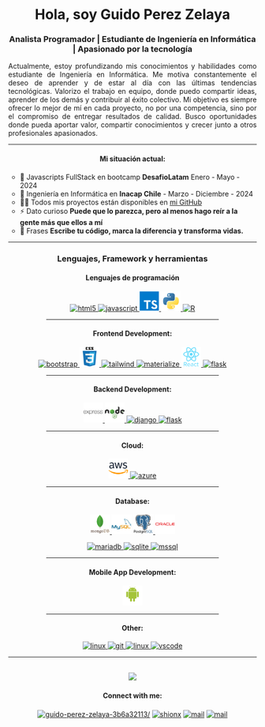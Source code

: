 
<body>

<div>
<h1 align="center">Hola, soy Guido Perez Zelaya</h1>
<h3 align="center">Analista Programador | Estudiante de Ingeniería en Informática | Apasionado por la tecnología </h3>

<p align="justify" >Actualmente, estoy profundizando mis conocimientos y habilidades como estudiante de Ingeniería en Informática. Me motiva constantemente el deseo de aprender y de estar al día con las últimas tendencias tecnológicas. Valorizo el trabajo en equipo, donde puedo compartir ideas, aprender de los demás y contribuir al éxito colectivo. Mi objetivo es siempre ofrecer lo mejor de mí en cada proyecto, no por una competencia, sino por el compromiso de entregar resultados de calidad. Busco oportunidades donde pueda aportar valor, compartir conocimientos y crecer junto a otros profesionales apasionados.</p>

<hr>

<h4 style="margin-top: 20px; margin: 20px auto; text-align: center; max-width: 800px; ">Mi situación actual:</h4>
<ul style="list-style-type: circle; margin: auto;  max-width: 700px;text-align: center, justify;">
<li>📄 Javascripts FullStack en bootcamp <b>DesafioLatam</b> Enero - Mayo - 2024</li>
<li>📄 Ingeniería en Informática en <b>Inacap Chile</b> - Marzo - Diciembre - 2024</li>
<li>👨‍💻 Todos mis proyectos están disponibles en <a href="https://gperzal.github.io/" >mi GitHub</a> </li>
<li>⚡ Dato curioso <b>Puede que lo parezca, pero al menos hago reír a la gente más que ellos a mí</b></li>
<li>💬 Frases <b>Escribe tu código, marca la diferencia y transforma vidas.</b></li>
</ul>

</div>

<hr>

<div align="center">
<h3>Lenguajes, Framework y herramientas</h3>

<h4>Lenguajes de programación</h4>
<a href="https://www.w3.org/html/" target="_blank" rel="noreferrer"> <img src="https://www.vectorlogo.zone/logos/w3_html5/w3_html5-icon.svg" alt="html5" width="40" height="40"/> </a>
<a href="https://developer.mozilla.org/en-US/docs/Web/JavaScript" target="_blank" rel="noreferrer"> <img  src="https://upload.vectorlogo.zone/logos/javascript/images/806c2e30-cf85-4b36-81bb-037049603c34.svg" alt="javascript" width="40" height="40"/> </a>
<a href="https://www.typescriptlang.org/" target="_blank" rel="noreferrer"> <img  src="https://raw.githubusercontent.com/devicons/devicon/master/icons/typescript/typescript-original.svg" alt="typescript" width="40" height="40"/> </a>
<a href="https://www.python.org" target="_blank" rel="noreferrer"> <img  src="https://raw.githubusercontent.com/devicons/devicon/master/icons/python/python-original.svg" alt="python" width="40" height="40"/> </a>
<a href="https://www.r-project.org" target="_blank" rel="noreferrer"> <img  src="https://www.vectorlogo.zone/logos/r-project/r-project-icon.svg" alt="R" width="40" height="40"/> </a>

<hr width="350px">

<h4>Frontend Development:</h4>

<a href="https://getbootstrap.com" target="_blank" rel="noreferrer"> <img   src="https://upload.vectorlogo.zone/logos/getbootstrap/images/987f8f6c-263a-47b1-a85d-853cfca215d9.svg" alt="bootstrap" width="40" height="40"/> </a>
<a href="https://www.w3schools.com/css/" target="_blank" rel="noreferrer"> <img  src="https://raw.githubusercontent.com/devicons/devicon/master/icons/css3/css3-original-wordmark.svg" alt="css3" width="40" height="40"/> </a>
<a href="https://tailwindcss.com/" target="_blank" rel="noreferrer"> <img  src="https://www.vectorlogo.zone/logos/tailwindcss/tailwindcss-icon.svg" alt="tailwind" width="40" height="40"/> </a>
<a href="https://materializecss.com/" target="_blank" rel="noreferrer"> <img  src="https://raw.githubusercontent.com/prplx/svg-logos/5585531d45d294869c4eaab4d7cf2e9c167710a9/svg/materialize.svg" alt="materialize" width="40" height="40"/> </a>
<a href="https://reactjs.org/" target="_blank" rel="noreferrer"> <img  src="https://raw.githubusercontent.com/devicons/devicon/master/icons/react/react-original-wordmark.svg" alt="react" width="40" height="40"/> </a>
<a href="https://nextjs.org/" target="_blank" rel="noreferrer"> <img  src="https://upload.vectorlogo.zone/logos/nextjs/images/abcffb25-b56d-475f-9c82-26818776dc33.svg" alt="flask" width="40" height="40"/> </a>

<hr width="350px">

<h4>Backend Development:</h4>
<a href="https://expressjs.com" target="_blank" rel="noreferrer"> <img  src="https://raw.githubusercontent.com/devicons/devicon/master/icons/express/express-original-wordmark.svg" alt="express" width="40" height="40"/> </a>
<a href="https://nodejs.org" target="_blank" rel="noreferrer"> <img  src="https://raw.githubusercontent.com/devicons/devicon/master/icons/nodejs/nodejs-original-wordmark.svg" alt="nodejs" width="40" height="40"/> </a>
<a href="https://www.djangoproject.com/" target="_blank" rel="noreferrer"> <img  src="https://cdn.worldvectorlogo.com/logos/django.svg" alt="django" width="40" height="40"/> </a>
<a href="https://flask.palletsprojects.com/" target="_blank" rel="noreferrer"> <img  src="https://www.vectorlogo.zone/logos/pocoo_flask/pocoo_flask-icon.svg" alt="flask" width="40" height="40"/> </a>

<hr width="350px">

<h4 >Cloud:</h4>
<a href="https://aws.amazon.com" target="_blank" rel="noreferrer"> <img  src="https://raw.githubusercontent.com/devicons/devicon/master/icons/amazonwebservices/amazonwebservices-original-wordmark.svg" alt="aws" width="40" height="40"/> </a> <a href="https://azure.microsoft.com/en-in/" target="_blank" rel="noreferrer"> <img  src="https://upload.vectorlogo.zone/logos/microsoft_azure/images/e584dc34-9cda-4cd3-b318-b6fe4909e4f8.svg" alt="azure" width="40" height="40"/> </a>

<hr width="350px">

<h4>Database:</h4>

<a href="https://www.mongodb.com/" target="_blank" rel="noreferrer"> <img  src="https://raw.githubusercontent.com/devicons/devicon/master/icons/mongodb/mongodb-original-wordmark.svg" alt="mongodb" width="40" height="40"/> </a>
<a href="https://www.mysql.com/" target="_blank" rel="noreferrer"> <img  src="https://raw.githubusercontent.com/devicons/devicon/master/icons/mysql/mysql-original-wordmark.svg" alt="mysql" width="40" height="40"/></a>
<a href="https://www.postgresql.org" target="_blank" rel="noreferrer"> <img  src="https://raw.githubusercontent.com/devicons/devicon/master/icons/postgresql/postgresql-original-wordmark.svg" alt="postgresql" width="40" height="40"/> </a>
<a href="https://www.oracle.com/" target="_blank" rel="noreferrer"> <img  src="https://raw.githubusercontent.com/devicons/devicon/master/icons/oracle/oracle-original.svg" alt="oracle" width="40" height="40"/> </a>

<a href="https://mariadb.org/" target="_blank" rel="noreferrer"> <img  src="https://www.vectorlogo.zone/logos/mariadb/mariadb-icon.svg" alt="mariadb" width="40" height="40"/> </a>
<a href="https://www.sqlite.org/" target="_blank" rel="noreferrer"> <img  src="https://www.vectorlogo.zone/logos/sqlite/sqlite-icon.svg" alt="sqlite" width="40" height="40"/> </a>
<a href="https://www.microsoft.com/en-us/sql-server" target="_blank" rel="noreferrer"> <img  src="https://www.svgrepo.com/show/303229/microsoft-sql-server-logo.svg" alt="mssql" width="40" height="40"/> </a>

<hr width="350px">

<h4 >Mobile App Development:</h4>

<a href="https://developer.android.com" target="_blank" rel="noreferrer"> <img  src="https://raw.githubusercontent.com/devicons/devicon/master/icons/android/android-original-wordmark.svg" alt="android" width="40" height="40"/> </a>

<hr width="350px">

<h4 >Other:</h4>

<a href="https://www.kali.org/" target="_blank" rel="noreferrer"> <img  src="https://upload.vectorlogo.zone/logos/kali/images/324c35f9-62e7-40d5-8d50-3d64fa06ad0e.svg" alt="linux" width="40" height="40"/> </a>
<a href="https://git-scm.com/" target="_blank" rel="noreferrer"> <img  src="https://www.vectorlogo.zone/logos/git-scm/git-scm-icon.svg" alt="git" width="40" height="40"/> </a>
<a href="https://www.microsoft.com/es-cl/" target="_blank" rel="noreferrer"> <img  src="https://www.vectorlogo.zone/logos/microsoft/microsoft-icon.svg" alt="linux" width="40" height="40"/> </a>
<a href="https://code.visualstudio.com/" target="_blank" rel="noreferrer"> <img  src="https://upload.vectorlogo.zone/logos/visualstudio_code/images/0aea25bb-27bb-427f-8d65-f999bf0cba67.svg" alt="vscode" width="40" height="40"/> </a>

</div>
<hr>

<br>
<div align="center" >
  <img  src="https://profile-counter.glitch.me/gperzal/count.svg?"  />
</div>

<div align="center">
<h4 >Connect with me:</h4>
<p >
<a href="https://linkedin.com/in/guido-perez-zelaya-3b6a32113/" target="blank"><img  align="center" src="https://www.vectorlogo.zone/logos/linkedin/linkedin-icon.svg" alt="guido-perez-zelaya-3b6a32113/" height="40" width="40" /></a>
<a href="https://fb.com/shionx" target="blank"><img  align="center" src="https://www.vectorlogo.zone/logos/facebook/facebook-official.svg" alt="shionx" height="40" width="40" /></a>
<a href="mailto:gperzal@gmail.com" target="blank"><img  align="center" src="https://www.vectorlogo.zone/logos/gmail/gmail-icon.svg" alt="mail" height="40" width="40" /></a>
<a href="wa.me/568998876935" target="blank"><img  align="center" src="https://www.vectorlogo.zone/logos/whatsapp/whatsapp-icon.svg" alt="mail" height="40" width="40" /></a>




</p>
</div>
</body>

